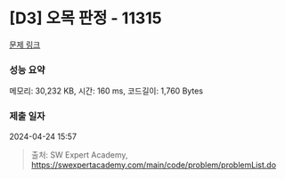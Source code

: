 # [D3] 오목 판정 - 11315 

[문제 링크](https://swexpertacademy.com/main/code/problem/problemDetail.do?contestProbId=AXaSUPYqPYMDFASQ) 

### 성능 요약

메모리: 30,232 KB, 시간: 160 ms, 코드길이: 1,760 Bytes

### 제출 일자

2024-04-24 15:57



> 출처: SW Expert Academy, https://swexpertacademy.com/main/code/problem/problemList.do